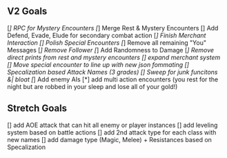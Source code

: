 ## V2 Goals
[*] RPC for Mystery Encounters
[*] Merge Rest & Mystery Encounters
[] Add Defend, Evade, Elude for secondary combat action
[*] Finish Merchant Interaction
[] Polish Special Encounters 
[*] Remove all remaining "You" Messages
[*] Remove Follower
[*] Add Randomness to Damage
[*] Remove direct prints from rest and mystery encounters
[] expand merchant system
[] Move special encounter to line up with new json fommating
[] Specalization based Attack Names (3 grades)
[] Sweep for junk funcitons &| bloat
[*] Add enemy AIs
[*] add multi action encounters (you rest for the night but are robbed in your sleep and lose all of your gold!)



## Stretch Goals
[] add AOE attack that can hit all enemy or player instances
[] add leveling system based on battle actions
[] add 2nd attack type for each class with new names
[] add damage type (Magic, Melee) + Resistances based on Specalization